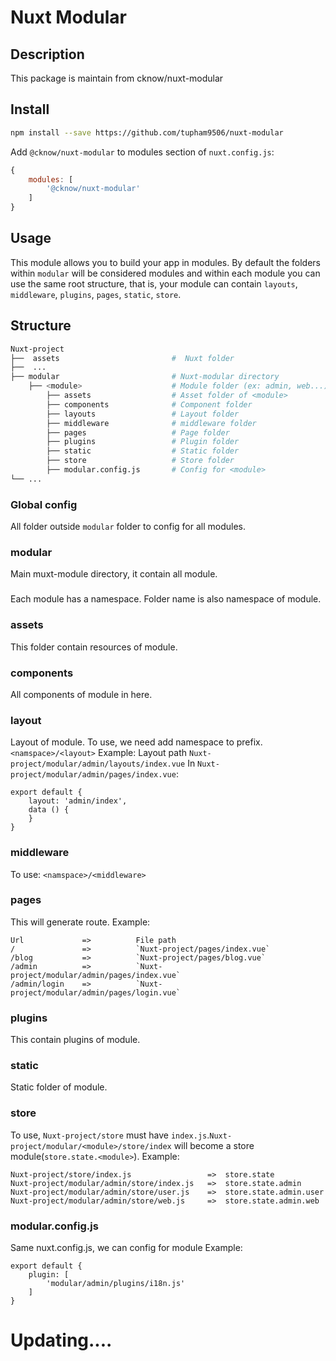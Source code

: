 # Nuxt Modular
## Description
This package is maintain from cknow/nuxt-modular

## Install

```bash
npm install --save https://github.com/tupham9506/nuxt-modular
```

Add `@cknow/nuxt-modular` to modules section of `nuxt.config.js`:

```js
{
    modules: [
        '@cknow/nuxt-modular'
    ]
}
```

## Usage

This module allows you to build your app in modules.
By default the folders within `modular` will be considered modules and within each module you can use the same root structure, that is, your module can contain
`layouts`, `middleware`, `plugins`, `pages`, `static`, `store`.


## Structure
```bash
Nuxt-project
├──  assets                         #  Nuxt folder
├──  ...                            
├── modular                         # Nuxt-modular directory
    ├── <module>                    # Module folder (ex: admin, web...)
        ├── assets                  # Asset folder of <module> 
        ├── components              # Component folder
        ├── layouts                 # Layout folder
        ├── middleware              # middleware folder
        ├── pages                   # Page folder
        ├── plugins                 # Plugin folder
        ├── static                  # Static folder
        ├── store                   # Store folder
        ├── modular.config.js       # Config for <module> 
└── ...
```
### Global config
All folder outside `modular` folder to config for all modules.

### modular
Main muxt-module directory, it contain all module.

### <module>   
Each module has a namespace. Folder name is also namespace of module.

### assets
This folder contain resources of module.

### components
All components of module in here.

### layout
Layout of module. To use, we need add namespace to prefix. `<namspace>/<layout>`
Example:
Layout path `Nuxt-project/modular/admin/layouts/index.vue`
In `Nuxt-project/modular/admin/pages/index.vue`:
```
export default {
    layout: 'admin/index',
    data () {
    }
}
```

### middleware
To use: `<namspace>/<middleware>`

### pages
This will generate route.
Example:
```
Url             =>          File path
/               =>          `Nuxt-project/pages/index.vue`
/blog           =>          `Nuxt-project/pages/blog.vue`
/admin          =>          `Nuxt-project/modular/admin/pages/index.vue`
/admin/login    =>          `Nuxt-project/modular/admin/pages/login.vue`
```
### plugins
This contain plugins of module.

### static
Static folder of module.

### store
To use, `Nuxt-project/store` must have `index.js`.`Nuxt-project/modular/<module>/store/index` will become a store module(`store.state.<module>`).
Example:
```
Nuxt-project/store/index.js                 =>  store.state
Nuxt-project/modular/admin/store/index.js   =>  store.state.admin
Nuxt-project/modular/admin/store/user.js    =>  store.state.admin.user
Nuxt-project/modular/admin/store/web.js     =>  store.state.admin.web
```
### modular.config.js
Same nuxt.config.js, we can config for module
Example:
```
export default {
    plugin: [
        'modular/admin/plugins/i18n.js'
    ]
}
```

# Updating....




